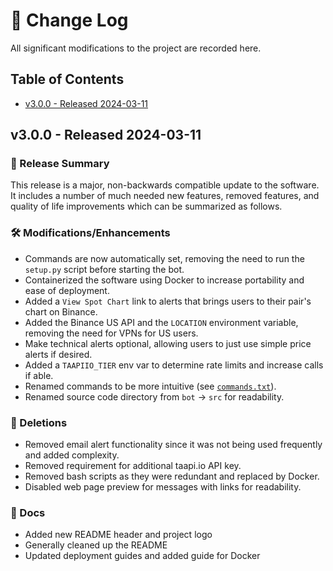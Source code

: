 # 📘 Change Log

All significant modifications to the project are recorded here.

## Table of Contents

- [v3.0.0 - Released 2024-03-11](#300)

## v3.0.0 - Released 2024-03-11 <a name="300"></a>

### 💎 Release Summary

This release is a major, non-backwards compatible update to the software. It includes a number of much needed new features, removed features, and quality of life improvements which can be summarized as follows.

### 🛠️ Modifications/Enhancements

- Commands are now automatically set, removing the need to run the `setup.py` script before starting the bot.
- Containerized the software using Docker to increase portability and ease of deployment.
- Added a `View Spot Chart` link to alerts that brings users to their pair's chart on Binance.
- Added the Binance US API and the `LOCATION` environment variable, removing the need for VPNs for US users.
- Make technical alerts optional, allowing users to just use simple price alerts if desired.
- Added a `TAAPIIO_TIER` env var to determine rate limits and increase calls if able.
- Renamed commands to be more intuitive (see [`commands.txt`](../src/resources/commands.txt)).
- Renamed source code directory from `bot` -> `src` for readability.

### 🚫 Deletions 

- Removed email alert functionality since it was not being used frequently and added complexity.
- Removed requirement for additional taapi.io API key.
- Removed bash scripts as they were redundant and replaced by Docker.
- Disabled web page preview for messages with links for readability.

### 📖 Docs

- Added new README header and project logo
- Generally cleaned up the README
- Updated deployment guides and added guide for Docker
